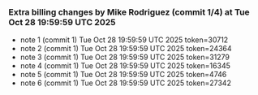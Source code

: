 
### Extra billing changes by Mike Rodriguez (commit 1/4) at Tue Oct 28 19:59:59 UTC 2025
* note 1 (commit 1) Tue Oct 28 19:59:59 UTC 2025 token=30712
* note 2 (commit 1) Tue Oct 28 19:59:59 UTC 2025 token=24364
* note 3 (commit 1) Tue Oct 28 19:59:59 UTC 2025 token=31279
* note 4 (commit 1) Tue Oct 28 19:59:59 UTC 2025 token=16345
* note 5 (commit 1) Tue Oct 28 19:59:59 UTC 2025 token=4746
* note 6 (commit 1) Tue Oct 28 19:59:59 UTC 2025 token=27342
